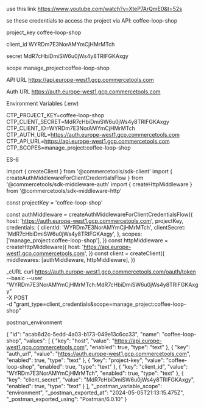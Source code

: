 use this link
https://www.youtube.com/watch?v=XteP7ArQmE0&t=52s

se these credentials to access the project via API:
coffee-loop-shop

project_key
coffee-loop-shop

client_id
WYRDm7E3NorAMYmCjHMrMTch

secret
MdR7cHbiDmiSW6u0jWs4y8TRIFGKAxgy

scope
manage_project:coffee-loop-shop

API URL
https://api.europe-west1.gcp.commercetools.com

Auth URL
https://auth.europe-west1.gcp.commercetools.com


Environment Variables (.env)

CTP_PROJECT_KEY=coffee-loop-shop
CTP_CLIENT_SECRET=MdR7cHbiDmiSW6u0jWs4y8TRIFGKAxgy
CTP_CLIENT_ID=WYRDm7E3NorAMYmCjHMrMTch
CTP_AUTH_URL=https://auth.europe-west1.gcp.commercetools.com
CTP_API_URL=https://api.europe-west1.gcp.commercetools.com
CTP_SCOPES=manage_project:coffee-loop-shop


ES-6

  import { createClient } from '@commercetools/sdk-client'
  import { createAuthMiddlewareForClientCredentialsFlow } from '@commercetools/sdk-middleware-auth'
  import { createHttpMiddleware } from '@commercetools/sdk-middleware-http'

  const projectKey = 'coffee-loop-shop'

  const authMiddleware = createAuthMiddlewareForClientCredentialsFlow({
    host: 'https://auth.europe-west1.gcp.commercetools.com',
    projectKey,
    credentials: {
      clientId: 'WYRDm7E3NorAMYmCjHMrMTch',
      clientSecret: 'MdR7cHbiDmiSW6u0jWs4y8TRIFGKAxgy',
    },
    scopes: ['manage_project:coffee-loop-shop'],
  })
  const httpMiddleware = createHttpMiddleware({
    host: 'https://api.europe-west1.gcp.commercetools.com',
  })
  const client = createClient({
    middlewares: [authMiddleware, httpMiddleware],
  })


_cURL
curl https://auth.europe-west1.gcp.commercetools.com/oauth/token \
     --basic --user "WYRDm7E3NorAMYmCjHMrMTch:MdR7cHbiDmiSW6u0jWs4y8TRIFGKAxgy" \
     -X POST \
     -d "grant_type=client_credentials&scope=manage_project:coffee-loop-shop"


postman_environment

{
  "id": "acab6d2c-5edd-4a03-b173-049e13c6cc33",
  "name": "coffee-loop-shop",
  "values": [
    {
      "key": "host",
      "value": "https://api.europe-west1.gcp.commercetools.com",
      "enabled": true,
      "type": "text"
    },
    {
      "key": "auth_url",
      "value": "https://auth.europe-west1.gcp.commercetools.com",
      "enabled": true,
      "type": "text"
    },
    {
      "key": "project-key",
      "value": "coffee-loop-shop",
      "enabled": true,
      "type": "text"
    },
    {
      "key": "client_id",
      "value": "WYRDm7E3NorAMYmCjHMrMTch",
      "enabled": true,
      "type": "text"
    },
    {
      "key": "client_secret",
      "value": "MdR7cHbiDmiSW6u0jWs4y8TRIFGKAxgy",
      "enabled": true,
      "type": "text"
    }
  ],
  "_postman_variable_scope": "environment",
  "_postman_exported_at": "2024-05-05T21:13:15.475Z",
  "_postman_exported_using": "Postman/6.0.10"
}

